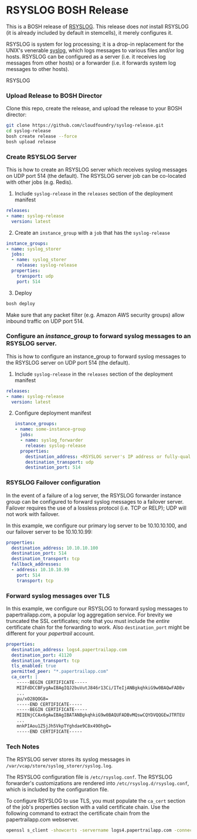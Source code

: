 # RSYSLOG BOSH Release

This is a BOSH release of [RSYSLOG](http://www.rsyslog.com/). This release does *not* install RSYSLOG (it is already included by default in stemcells), it merely configures it.

RSYSLOG is system for log processing; it is a drop-in replacement for the UNIX's venerable
[syslog](https://en.wikipedia.org/wiki/Syslog), which logs messages to various files and/or log hosts.
RSYSLOG can be configured as a server (i.e. it receives log messages from other hosts)
or a forwarder (i.e. it forwards system log messages to other hosts).

RSYSLOG

### Upload Release to BOSH Director

Clone this repo, create the release, and upload the release to your BOSH director:
```bash
git clone https://github.com/cloudfoundry/syslog-release.git
cd syslog-release
bosh create release --force
bosh upload release
```

### Create RSYSLOG Server

This is how to create an RSYSLOG server which receives
syslog messages on UDP port 514 (the default). The RSYSLOG server job can be co-located with other jobs (e.g. Redis).

1. Include `syslog-release` in the `releases` section of the deployment manifest

  ```yml
  releases:
  - name: syslog-release
    version: latest
  ```
2. Create an `instance_group` with a `job` that has the `syslog-release`
  ```yml
  instance_groups:
  - name: syslog_storer
    jobs:
    - name: syslog_storer
      release: syslog-release
    properties:
      transport: udp
      port: 514
  ```

3. Deploy
  ```bash
  bosh deploy
  ```

Make sure that any packet filter (e.g. Amazon AWS security groups) allow inbound traffic on UDP port 514.

### Configure an *instance_group* to forward syslog messages to an RSYSLOG server.

This is how to configure an instance_group to forward syslog messages
to the RSYSLOG server on UDP port 514 (the default).

1. Include `syslog-release` in the `releases` section of the deployment manifest

  ```yml
  releases:
  - name: syslog-release
    version: latest
  ```
2. Configure deployment manifest

   ```yml
   instance_groups:
   - name: some-instance-group
     jobs:
     - name: syslog_forwarder
       release: syslog-release
     properties:
       destination_address: <RSYSLOG server's IP address or fully-qualified domain name>
       destination_transport: udp
       destination_port: 514
    ```

### RSYSLOG Failover configuration

In the event of a failure of a log server, the RSYSLOG forwarder instance group can be configured to forward syslog messages to a failover server. Failover requires the use of a lossless protocol (i.e. TCP or RELP); UDP will not work with failover.

In this example, we configure our primary log server to be 10.10.10.100, and our failover server to be 10.10.10.99:

```yml
properties:
  destination_address: 10.10.10.100
  destination_port: 514
  destination_transport: tcp
  fallback_addresses:
  - address: 10.10.10.99
    port: 514
    transport: tcp
```

### Forward syslog messages over TLS

In this example, we configure our RSYSLOG to forward syslog messages to papertrailapp.com,
a popular log aggregation service. For brevity we truncated the SSL certificates; note that you must include the *entire* certificate chain for the forwarding to work. Also `destination_port` might be different for your *papertrail* account.

```yml
properties:
  destination_address: logs4.papertrailapp.com
  destination_port: 41120
  destination_transport: tcp
  tls_enabled: true
  permitted_peer: "*.papertrailapp.com"
  ca_cert: |
    -----BEGIN CERTIFICATE-----
    MIIFdDCCBFygAwIBAgIQJ2buVutJ846r13Ci/ITeIjANBgkqhkiG9w0BAQwFADBv
    ...
    pu/xO28QOG8=
    -----END CERTIFICATE-----
    -----BEGIN CERTIFICATE-----
    MIIENjCCAx6gAwIBAgIBATANBgkqhkiG9w0BAQUFADBvMQswCQYDVQQGEwJTRTEU
    ...
    mnkPIAou1Z5jJh5VkpTYghdae9C8x49OhgQ=
    -----END CERTIFICATE-----
```

### Tech Notes

The RSYSLOG server stores its syslog messages in `/var/vcap/store/syslog_storer/syslog.log`.

The RSYSLOG configuration file is `/etc/rsyslog.conf`. The RSYSLOG forwarder's customizations are rendered into `/etc/rsyslog.d/rsyslog.conf`, which is included by the configuration file.

To configure RSYSLOG to use TLS, you must populate the `ca_cert` section of the job's
properties section with a valid
certificate chain.
Use the following command to extract the certificate chain from the papertrailapp.com webserver.

```bash
openssl s_client -showcerts -servername logs4.papertrailapp.com -connect papertrailapp.com:443 < /dev/null
```
